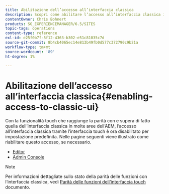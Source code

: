 ```yaml
---
title: Abilitazione dell’accesso all’interfaccia classica
description: Scopri come abilitare l’accesso all’interfaccia classica in Adobe Experience Manager.
contentOwner: Chris Bohnert
products: SG_EXPERIENCEMANAGER/6.5/SITES
topic-tags: operations
content-type: reference
exl-id: e25f0b7f-5f12-4363-b302-e51c81035c7d
source-git-commit: 8b4cb4065ec14e813b49fb0d577c372790c9b21a
workflow-type: tm+mt
source-wordcount: '89'
ht-degree: 1%

---
```


# Abilitazione dell’accesso all’interfaccia classica{#enabling-access-to-classic-ui}

Con la funzionalità touch che raggiunge la parità con e supera di fatto quella dell’interfaccia classica in molte aree dell’AEM, l’accesso all’interfaccia classica tramite l’interfaccia touch è ora disabilitato per impostazione predefinita. Nelle pagine seguenti viene illustrato come riabilitare questo accesso, se necessario.

* [Editor](/help/sites-administering/enable-classic-ui-editor.md)
* [Admin Console](/help/sites-administering/enable-classic-ui-admin.md)

>[!NOTE]
>
>Per informazioni dettagliate sullo stato della parità delle funzioni con l’interfaccia classica, vedi [Parità delle funzioni dell’interfaccia touch](/help/release-notes/touch-ui-features-status.md) documento.
